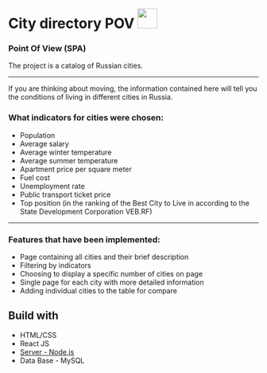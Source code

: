 # City directory POV  <img width ="40" src='https://cdn-icons.flaticon.com/png/512/1287/premium/1287899.png?token=exp=1648023829~hmac=23a17a3741b8e4f57eb6fde62208b0b2' />
### Point Of View (SPA)

The project is a catalog of Russian cities.
<hr>
If you are thinking about moving, the information contained here will tell you the conditions of living in different cities in Russia. 

### What indicators for cities were chosen:
- Population
- Average salary
- Average winter temperature
- Average summer temperature
- Apartment price per square meter
- Fuel cost
- Unemployment rate
- Public transport ticket price
- Top position (in the ranking of the Best City to Live in according to the State Development Corporation VEB.RF)

<hr>

### Features that have been implemented:
- Page containing all cities and their brief description
- Filtering by indicators
- Choosing to display a specific number of cities on page
- Single page for each city with more detailed information
- Adding individual cities to the table for compare

## Build with
- HTML/CSS
- React JS
- [Server - Node.js](https://github.com/medoviychai/city-directory-server)
- Data Base - MySQL
